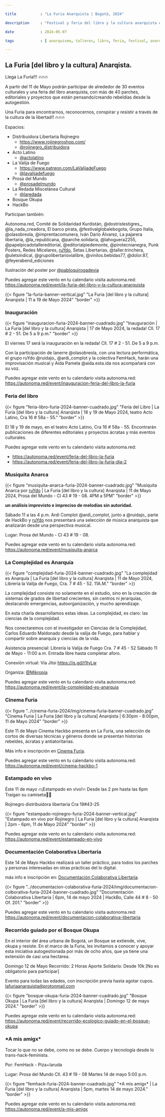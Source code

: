 ```yaml
---

title           : "La Furia Anarquista | Bogotá, 2024"

description     : "Festival y feria del libro y la cultura anarquista en Bogotá."

date            : 2024-05-07

tags            : [ anarquismo, talleres, libro, feria, festival, anarquia, LaFuria ]

---
```


## La Furia [del libro y la cultura] Anarqista. 

Llega La Furia!!! 🔥🔥🔥

A partir del 11 de Mayo podrán participar de alrededor de 30 eventos culturales 
y una feria del libro anarquista, con más de 40 parches, editoriales y proyectos 
que están pensando/creando rebeldías desde la autogestión.

Una Furia para encontrarnos, reconocernos, conspirar y resistir a través de la cultura de la libertad!! 🔥🔥🔥

Espacios:

* Distribuidora Libertaria Rojinegro
  * https://www.rojinegroshop.com/
  * [@rojinegro_distribuidora](https://www.instagram.com/rojinegro_distribuidora/)
* Acto Latino 
  * [@actolatino](https://www.instagram.com/actolatino/) 
* La Valija de Fuego
  * https://www.patreon.com/LaValijadeFuego
  * [@lavalijadefuego](https://www.instagram.com/lavalijadefuego/) 
* Prosa del Mundo  
  * [@prosadelmundo](https://www.instagram.com/prosadelmundo/) 
* La Redada Miscelánea Cultural
  * [@laredada](https://www.instagram.com/laredada/) 
* Bosque Okupa
* HackBo

Participan también:

Autonoma.red, Comité de Solidaridad Kurdistán, @dostristestigres_, 
@la_nada_creadora, El barco pirata, @festivalglobalebogota, Grupo Italia, 
@olasobreola, @imprentacomunera, Iván Darío Álvarez, La pajarera libertaria, 
@la_republicana, @parche.solidaria, @lahoguera2255, @papelpicadotallereditorial,
@editorialpiedemonte, @pirotecnianegra, Punk Posters, Redes Micelares, [ruYdo](https://ruydo.xyz), 
Setas Libertarias, @taller.trinchera, @uletsindical, @grupolibertariovialibre, 
@vinilos.bebidas77, @dolor.87, @feyerabend_ediciones

Ilustración del poster por [@pabloquirogadevia](https://www.instagram.com/pabloquirogadevia/)

Puedes agregar este vento en tu calendario visita autonoma.red: https://autonoma.red/event/la-furia-del-libro-y-la-cultura-anarquista

{{< figure "la-furia-banner-vertical.jpg" "La Furia [del libro y la cultura] Anarqista | 11 a 19 de Mayo 2024" "border" >}}

### Inauguración

{{< figure "inauguracion-furia-2024-banner-cuadrado.jpg" "Inauguración | La Furia [del libro y la cultura] Anarqista | 17 de Mayo 2024, la redada! Cll. 17 # 2 - 51. De 5 a 9 p.m." "border" >}}

El viernes 17 será la inauguración en la redada! Cll. 17 # 2 - 51. De 5 a 9 p.m. 

Con la participación de Ianerre @olasobreola, con una lectura performática, 
el grupo ruYdo @ruidajo_ @ardi_complot y la colectiva FemHack, harán una improvisación musical 
y Aida Pamela @aida.esta.ida nos acompañará con su voz. 

Puedes agregar este vento en tu calendario visita autonoma.red: https://autonoma.red/event/inauguracion-feria-del-libro-la-furia

### Feria del libro

{{< figure "feria-libro-furia-2024-banner-cuadrado.jpg" "Feria del Libro | La Furia [del libro y la cultura] Anarqista | 18 y 19 de Mayo 2024, teatro Acto Latino, Cra 16 # 58a - 55." "border" >}}

El 18 y 19 de mayo, en el teatro Acto Latino, Cra 16 # 58a - 55. 
Encontrarán publicaciones de diferentes editoriales y proyectos ácratas y más eventos culturales.

Puedes agregar este vento en tu calendario visita autonoma.red: 

* https://autonoma.red/event/feria-del-libro-la-furia
* https://autonoma.red/event/feria-del-libro-la-furia-dia-2

### Musiquita Anarca 

{{< figure "musiquita-anarca-furia-2024-banner-cuadrado.jpg" "Musiquita Anarca por [ruYdo](https://ruydo.xyz) | La Furia [del libro y la cultura] Anarqista | 11 de Mayo 2024, Prosa del Mundo - Cl 43 # 19 - 08. 4PM a 5PM" "border" >}}

**un análisis  imprevisto e impreciso de melodías sin autoridad.**

Sábado 11 a las 4 p.m. 
Ardi Complot @ardi_complot, junto a @ruidajo_ parte de HackBo y [ruYdo](https://ruydo.xyz)
nos presentará una selección de música anarquista
que analizarán desde una perspectiva musical.

Lugar: Prosa del Mundo - Cl 43 # 19 - 08.

Puedes agregar este vento en tu calendario visita autonoma.red: https://autonoma.red/event/musiquita-anarca

### La Complejidad es Anarquía 

{{< figure "complejidad-furia-2024-banner-cuadrado.jpg" "La complejidad es Anarquía | La Furia [del libro y la cultura] Anarqista | 11 de Mayo 2024, Librería la Valija de Fuego, Cra. 7 # 45 - 52. 11A.M." "border" >}}

La complejidad consiste no solamente en el estudio, 
sino en la creación de sistemas de grados de libertad crecientes, 
sin centros ni jerarquías, destacando emergencias,  autoorganización, y mucho aprendizaje.  

En esta charla desarrollamos estas ideas. La complejidad,  es claro: las ciencias de la complejidad.

Nos conectaremos con el investigador en Ciencias de la Complejidad, 
Carlos Eduardo Maldonado desde la valija de Fuego, para hablar y compartir sobre anarquía y ciencias de la vida.

Asistencia presencial:
Librería la Valija de Fuego
Cra. 7 # 45 - 52
Sábado 11 de Mayo - 11:00 a.m.
Entrada libre hasta completar aforo.

Conexión virtual:
Vía Jitsi
https://is.gd/t1tyLw

Organiza: [@Mikropía](https://www.instagram.com/mikropia_acrata/)

Puedes agregar este vento en tu calendario visita autonoma.red: https://autonoma.red/event/la-complejidad-es-anarquia

### Cinema Furia

{{< figure "../cinema-furia-2024/img/cinema-furia-banner-cuadrado.jpg" "Cinema Furia | La Furia [del libro y la cultura] Anarqista | 6:30pm - 8:00pm, 11 de Mayo 2024" "border" >}}

Este 11 de Mayo Cinema Hackbo presenta en La Furia, 
una selección de cortos de diversas técnicas y géneros donde se presentan 
historias rebeldes, ácratas y antiatoritarias.

Más info e inscripción en [Cinema Furia](./cinema-furia-2024).

Puedes agregar este vento en tu calendario visita autonoma.red: https://autonoma.red/event/cinema-hackbo-1

### Estampado en vivo

Éste 11 de mayo
🔥¡Estampado en vivo!🔥
Desde las 2 pm hasta las 6pm
Traigan su camiseta✊🏾

Rojinegro distribuidora libertaria 
Cra 19#43-25

{{< figure "estampado-rojinegro-furia-2024-banner-vertical.jpg" "Estampado en vivo por Rojinegro | La Furia [del libro y la cultura] Anarqista | 2pm - 6pm, 11 de Mayo 2024" "border" >}}

Puedes agregar este vento en tu calendario visita autonoma.red: https://autonoma.red/event/estampado-en-vivo

### Documentación Colaborativa Libertaria

Este 14 de Mayo Hackbo realizará un taller práctico, para todos los parches y personas interesadas en otras prácticas del lo digital.

más info e inscripción en: [Documentación Colaborativa Libertaria](./documentacion-colaborativa-furia-2024).

{{< figure "../documentacion-colaborativa-furia-2024/img/documentacion-colborativa-furia-2024-banner-cuadrado.jpg" "Documentación Colaborativa Libertaria | 6pm, 14 de mayo 2024 | HackBo, Calle 44 # 8 - 50 Of. 201." "border" >}}

Puedes agregar este vento en tu calendario visita autonoma.red: https://autonoma.red/event/documentacion-colaborativa-libertaria

### Recorrido guiado por el Bosque Okupa

En el interior del área urbana de Bogotá, un Bosque se extiende, vive, okupa y resiste.
En el marco de la Furia, les invitamos a conocer y apoyar esta iniciativa autogestionada
por más de ocho años, que ya tiene una extensión de casi una hectárea.

Domingo 12 de Mayo
Recorrido: 2 Horas
Aporte Solidario: Desde 10k [No es obligatorio para participar]

Evento para todas las edades, con inscripción previa hasta agotar cupos.
<lafuriaanarquista@protonmail.com>

{{< figure "bosque-okupa-furia-2024-banner-cuadrado.jpg" "Bosque Okupa | La Furia [del libro y la cultura] Anarqista | Domingo 12 de mayo 2024." "border" >}}

Puedes agregar este vento en tu calendario visita autonoma.red: https://autonoma.red/event/recorrido-ecologico-guiado-en-el-bosque-okupa

### \*A mis amigx\*

Tocar lo que no se debe, como no se debe. 
Cuerpo y tecnología desde lo trans-hack-feminista. 

Por: FemHack - Piza+laruda

Lugar: Prosa del Mundo
Cll. 43 # 19 - 08
Martes 14 de mayo 5:00 p.m.

{{< figure "femhack-furia-2024-banner-cuadrado.jpg" "\*A mis amigx\* | La Furia [del libro y la cultura] Anarqista | 5pm, martes 14 de mayo 2024." "border" >}}

Puedes agregar este vento en tu calendario visita autonoma.red: https://autonoma.red/event/a-mis-amigx
